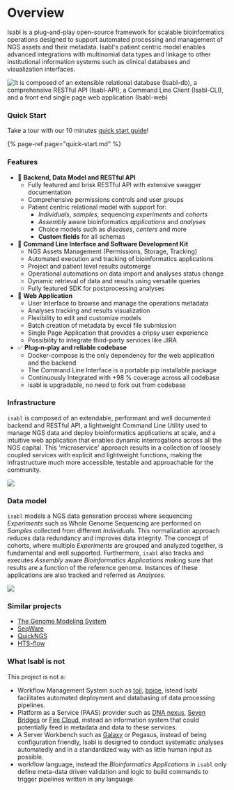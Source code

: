 # Overview

Isabl is a plug-and-play open-source framework for scalable bioinformatics operations designed to support automated processing and management of NGS assets and their metadata. Isabl's patient centric model enables advanced integrations with multinomial data types and linkage to other institutional information systems such as clinical databases and visualization interfaces.

![It is composed of an extensible relational database \(Isabl-db\), a comprehensive RESTful API \(Isabl-API\), a Command Line Client \(Isabl-CLI\), and a front end single page web application \(Isabl-web\)](https://docs.google.com/drawings/d/e/2PACX-1vQnO2UBtPAGuUqobgfAH2GFbvuE5aCAzrYpxa_nBb8tigeT-GdfAkurTnOpzrpa_QDxBH-nrQ-lnxEk/pub?w=998&h=712)

### Quick Start

Take a tour with our 10 minutes [quick start guide](quick-start.md)! 

{% page-ref page="quick-start.md" %}

### Features

* 👾 **Backend, Data Model and RESTful API**
  * Fully featured and brisk RESTful API with extensive swagger documentation
  * Comprehensive permissions controls and user groups
  * Patient centric relational model with support for:
    * _Individuals_, _samples_, sequencing _experiments_ and _cohorts_
    * _Assembly_ aware bioinformatics _applications_ and _analyses_
    * Choice models such as _diseases_, _centers_ and more
    * **Custom fields** for all schemas
* 🤖 **Command Line Interface and Software Development Kit**
  * NGS Assets Management \(Permissions, Storage, Tracking\)
  * Automated execution and tracking of bioinformatics applications
  * Project and patient level results automerge
  * Operational automations on data import and analyses status change
  * Dynamic retrieval of data and results using versatile queries
  * Fully featured SDK for postprocessing analyses
* 🚀 **Web Application**
  * User Interface to browse and manage the operations metadata
  * Analyses tracking and results visualization
  * Flexibility to edit and customize models
  * Batch creation of metadata by excel file submission
  * Single Page Application that provides a cripsy user experience
  * Possibility to integrate third-party services like JIRA
* ✅ **Plug-n-play and reliable codebase**
  * Docker-compose is the only dependency for the web application and the backend
  * The Command Line Interface is a portable pip installable package
  * Continuously Integrated with +98 % coverage across all codebase
  * isabl is upgradable, no need to fork out from codebase

### Infrastructure

`isabl` is composed of an extendable, performant and well documented backend and RESTful API, a lightweight Command Line Utility used to manage NGS data and deploy bioinformatics applications at scale, and a intuitive web application that enables dynamic interrogations across all the NGS capital. This 'microservice' approach results in a collection of loosely coupled services with explicit and lightweight functions, making the infrastructure much more accessible, testable and approachable for the community.

![](https://docs.google.com/drawings/d/e/2PACX-1vQF28gk8NrZ8nZXi7w8trxHWZRc-j-hWYec3UWdNbXY1WAgT8SNMIZX3B5KEaQ7iEPVzpfj2HAmIpwu/pub?w=1101&h=625)

### Data model

`isabl` models a NGS data generation process where sequencing _Experiments_ such as Whole Genome Sequencing are performed on _Samples_ collected from different _Individuals_. This normalization approach reduces data redundancy and improves data integrity. The concept of cohorts, where multiple _Experiments_ are grouped and analyzed together, is fundamental and well supported. Furthermore, `isabl` also tracks and executes _Assembly_ aware _Bioinformatics Applications_ making sure that results are a function of the reference genome. Instances of these applications are also tracked and referred as _Analyses_.

![](https://docs.google.com/drawings/d/e/2PACX-1vTfH_lsxbY2RtIS56F_r3FFQEdC1JghHWU5HWG3J5-TLo59FMKuFWIgBaHdJaNO1L-2muoVLIPxWFwg/pub?w=1102&h=484)

### Similar projects

* [The Genome Modeling System](https://github.com/genome/gms)
* [SeqWare](https://seqware.github.io/)
* [QuickNGS](http://bifacility.uni-koeln.de/quickngs/web/)
* [HTS-flow](https://github.com/arnaudceol/htsflow)

### What Isabl is not

This project is not a:

* Workflow Management System such as [toil](https://github.com/DataBiosphere/toil), [bpipe](https://github.com/ssadedin/bpipe), istead Isabl facilitates automated deployment and databasing of data processing pipelines.
* Platform as a Service \(PAAS\) provider such as [DNA nexus](https://www.dnanexus.com), [Seven Bridges](https://www.sevenbridges.com) or [Fire Cloud](https://software.broadinstitute.org/firecloud/), instead an information system that could potentially feed in metadata and data to these services.
* A Server Workbench such as [Galaxy](https://usegalaxy.org/) or Pegasus, instead of being configuration friendly, Isabl is designed to conduct systematic analyses automatedly and in a standardized way with as little human input as possible.
* workflow language, instead the _Bioinformatics Applications_ in `isabl` only define meta-data driven validation and logic to build commands to trigger pipelines written in any language.

## 

